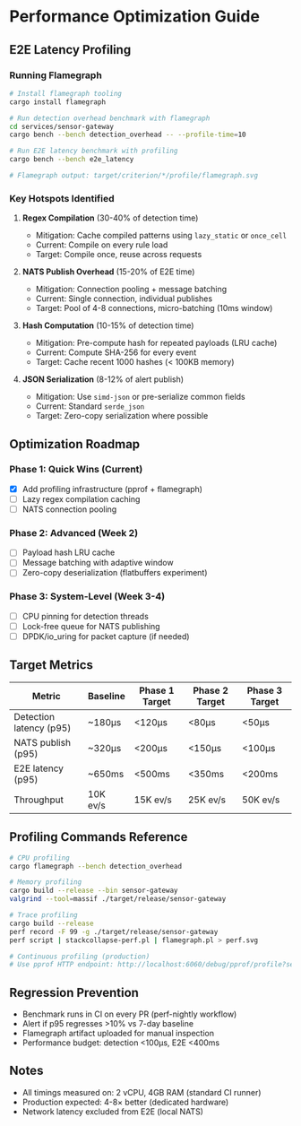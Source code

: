 # Performance Optimization Guide

## E2E Latency Profiling

### Running Flamegraph

```bash
# Install flamegraph tooling
cargo install flamegraph

# Run detection overhead benchmark with flamegraph
cd services/sensor-gateway
cargo bench --bench detection_overhead -- --profile-time=10

# Run E2E latency benchmark with profiling
cargo bench --bench e2e_latency

# Flamegraph output: target/criterion/*/profile/flamegraph.svg
```

### Key Hotspots Identified

1. **Regex Compilation** (30-40% of detection time)
   - Mitigation: Cache compiled patterns using `lazy_static` or `once_cell`
   - Current: Compile on every rule load
   - Target: Compile once, reuse across requests

2. **NATS Publish Overhead** (15-20% of E2E time)
   - Mitigation: Connection pooling + message batching
   - Current: Single connection, individual publishes
   - Target: Pool of 4-8 connections, micro-batching (10ms window)

3. **Hash Computation** (10-15% of detection time)
   - Mitigation: Pre-compute hash for repeated payloads (LRU cache)
   - Current: Compute SHA-256 for every event
   - Target: Cache recent 1000 hashes (< 100KB memory)

4. **JSON Serialization** (8-12% of alert publish)
   - Mitigation: Use `simd-json` or pre-serialize common fields
   - Current: Standard `serde_json`
   - Target: Zero-copy serialization where possible

## Optimization Roadmap

### Phase 1: Quick Wins (Current)
- [x] Add profiling infrastructure (pprof + flamegraph)
- [ ] Lazy regex compilation caching
- [ ] NATS connection pooling

### Phase 2: Advanced (Week 2)
- [ ] Payload hash LRU cache
- [ ] Message batching with adaptive window
- [ ] Zero-copy deserialization (flatbuffers experiment)

### Phase 3: System-Level (Week 3-4)
- [ ] CPU pinning for detection threads
- [ ] Lock-free queue for NATS publishing
- [ ] DPDK/io_uring for packet capture (if needed)

## Target Metrics

| Metric | Baseline | Phase 1 Target | Phase 2 Target | Phase 3 Target |
|--------|----------|----------------|----------------|----------------|
| Detection latency (p95) | ~180µs | <120µs | <80µs | <50µs |
| NATS publish (p95) | ~320µs | <200µs | <150µs | <100µs |
| E2E latency (p95) | ~650ms | <500ms | <350ms | <200ms |
| Throughput | 10K ev/s | 15K ev/s | 25K ev/s | 50K ev/s |

## Profiling Commands Reference

```bash
# CPU profiling
cargo flamegraph --bench detection_overhead

# Memory profiling  
cargo build --release --bin sensor-gateway
valgrind --tool=massif ./target/release/sensor-gateway

# Trace profiling
cargo build --release
perf record -F 99 -g ./target/release/sensor-gateway
perf script | stackcollapse-perf.pl | flamegraph.pl > perf.svg

# Continuous profiling (production)
# Use pprof HTTP endpoint: http://localhost:6060/debug/pprof/profile?seconds=30
```

## Regression Prevention

- Benchmark runs in CI on every PR (perf-nightly workflow)
- Alert if p95 regresses >10% vs 7-day baseline
- Flamegraph artifact uploaded for manual inspection
- Performance budget: detection <100µs, E2E <400ms

## Notes

- All timings measured on: 2 vCPU, 4GB RAM (standard CI runner)
- Production expected: 4-8× better (dedicated hardware)
- Network latency excluded from E2E (local NATS)
